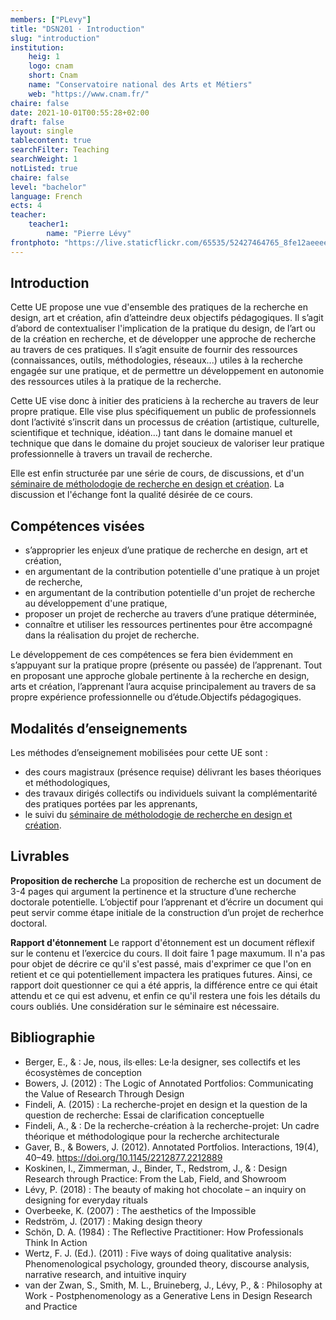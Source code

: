 ```yaml
---
members: ["PLevy"]
title: "DSN201 · Introduction"
slug: "introduction"
institution:
    heig: 1
    logo: cnam
    short: Cnam
    name: "Conservatoire national des Arts et Métiers"
    web: "https://www.cnam.fr/"
chaire: false
date: 2021-10-01T00:55:28+02:00
draft: false
layout: single
tablecontent: true
searchFilter: Teaching
searchWeight: 1
notListed: true
chaire: false
level: "bachelor"
language: French
ects: 4
teacher:
    teacher1:
        name: "Pierre Lévy"
frontphoto: "https://live.staticflickr.com/65535/52427464765_8fe12aeeee_h.jpg"
---
```

## Introduction

Cette UE propose une vue d'ensemble des pratiques de la recherche en design, art et création, afin d’atteindre deux objectifs pédagogiques. Il s’agit d’abord de contextualiser l'implication de la pratique du design, de l’art ou de la création en recherche, et de développer une approche de recherche au travers de ces pratiques. Il s’agit ensuite de fournir des ressources (connaissances, outils, méthodologies, réseaux...) utiles à la recherche engagée sur une pratique, et de permettre un développement en autonomie des ressources utiles à la pratique de la recherche.

Cette UE vise donc à initier des praticiens à la recherche au travers de leur propre pratique. Elle vise plus spécifiquement un public de professionnels dont l’activité s’inscrit dans un processus de création (artistique, culturelle, scientifique et technique, idéation…) tant dans le domaine manuel et technique que dans le domaine du projet soucieux de valoriser leur pratique professionnelle à travers un travail de recherche.

Elle est enfin structurée par une série de cours, de discussions, et d'un [séminaire de métholodogie de recherche en design et création](https://plevy.fr/events/seminaire-de-recherche-en-design/). La discussion et l'échange font la qualité désirée de ce cours. 

## Compétences visées

- s’approprier les enjeux d’une pratique de recherche en design, art et création,
- en argumentant de la contribution potentielle d'une pratique à un projet de recherche,
- en argumentant de la contribution potentielle d'un projet de recherche au développement d'une pratique,
- proposer un projet de recherche au travers d’une pratique déterminée,
- connaître et utiliser les ressources pertinentes pour être accompagné dans la réalisation du projet de recherche. 

Le développement de ces compétences se fera bien évidemment en s’appuyant sur la pratique propre (présente ou passée) de l’apprenant. Tout en proposant une approche globale pertinente à la recherche en design, arts et création, l’apprenant l’aura acquise principalement au travers de sa propre expérience professionnelle ou d’étude.Objectifs pédagogiques.

## Modalités d’enseignements

Les méthodes d’enseignement mobilisées pour cette UE sont :

- des cours magistraux (présence requise) délivrant les bases théoriques et méthodologiques,
- des travaux dirigés collectifs ou individuels suivant la complémentarité des pratiques portées par les apprenants,
- le suivi du [séminaire de métholodogie de recherche en design et création](https://plevy.fr/events/seminaire-de-recherche-en-design/).

## Livrables

**Proposition de recherche**
La proposition de recherche est un document de 3-4 pages qui argument la pertinence et la structure d’une recherche doctorale potentielle. L’objectif pour l’apprenant et d’écrire un document qui peut servir comme étape initiale de la construction d’un projet de recherhce doctoral.

**Rapport d'étonnement**
Le rapport d'étonnement est un document réflexif sur le contenu et l’exercice du cours. Il doit faire 1 page maxumum. Il n'a pas pour objet de décrire ce qu'il s'est passé, mais d'exprimer ce que l'on en retient et ce qui potentiellement impactera les pratiques futures.
Ainsi, ce rapport doit questionner ce qui a été appris, la différence entre ce qui était attendu et ce qui est advenu, et enfin ce qu'il restera une fois les détails du cours oubliés.
Une considération sur le séminaire est nécessaire.

## Bibliographie

- Berger, E., & : Je, nous, ils·elles: Le·la designer, ses collectifs et les écosystèmes de conception
- Bowers, J. (2012) : The Logic of Annotated Portfolios: Communicating the Value of Research Through Design
- Findeli, A. (2015) : La recherche-projet en design et la question de la question de recherche: Essai de clarification conceptuelle
- Findeli, A., & : De la recherche-création à la recherche-projet: Un cadre théorique et méthodologique pour la recherche architecturale
- Gaver, B., & Bowers, J. (2012). Annotated Portfolios. Interactions, 19(4), 40–49. https://doi.org/10.1145/2212877.2212889
- Koskinen, I., Zimmerman, J., Binder, T., Redstrom, J., & : Design Research through Practice: From the Lab, Field, and Showroom
- Lévy, P. (2018) : The beauty of making hot chocolate – an inquiry on designing for everyday rituals
- Overbeeke, K. (2007) : The aesthetics of the Impossible
- Redström, J. (2017) : Making design theory
- Schön, D. A. (1984) : The Reflective Practitioner: How Professionals Think In Action
- Wertz, F. J. (Ed.). (2011) : Five ways of doing qualitative analysis: Phenomenological psychology, grounded theory, discourse analysis, narrative research, and intuitive inquiry
- van der Zwan, S., Smith, M. L., Bruineberg, J., Lévy, P., & : Philosophy at Work - Postphenomenology as a Generative Lens in Design Research and Practice